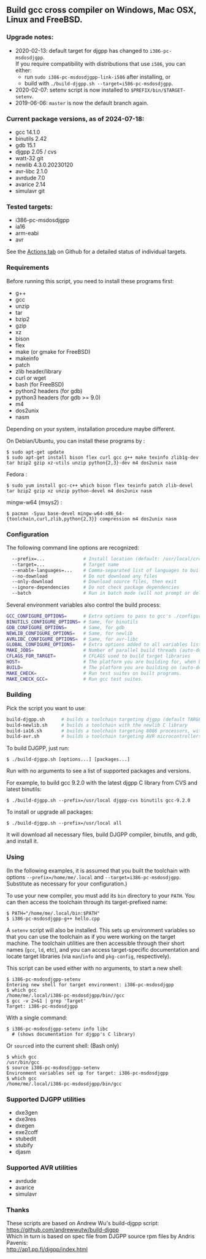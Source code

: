## Build gcc cross compiler on Windows, Mac OSX, Linux and FreeBSD.

### Upgrade notes:

* 2020-02-13: default target for djgpp has changed to `i386-pc-msdosdjgpp`.  
If you require compatibility with distributions that use `i586`, you can either:
    - run `sudo i386-pc-msdosdjgpp-link-i586` after installing, or
    - build with `./build-djgpp.sh --target=i586-pc-msdosdjgpp`.
* 2020-02-07: setenv script is now installed to `$PREFIX/bin/$TARGET-setenv`.
* 2019-06-06: `master` is now the default branch again.

### Current package versions, as of 2024-07-18:

* gcc 14.1.0
* binutils 2.42
* gdb 15.1
* djgpp 2.05 / cvs
* watt-32 git
* newlib 4.3.0.20230120
* avr-libc 2.1.0
* avrdude 7.0
* avarice 2.14
* simulavr git

### Tested targets:

* i386-pc-msdosdjgpp
* ia16
* arm-eabi
* avr

See the [Actions tab](https://github.com/jwt27/build-gcc/actions?query=workflow%3A"Test+builds"+branch%3Amaster) on Github for a detailed status of individual targets.

### Requirements

Before running this script, you need to install these programs first:

* g++
* gcc
* unzip
* tar
* bzip2
* gzip
* xz
* bison
* flex
* make (or gmake for FreeBSD)
* makeinfo
* patch
* zlib header/library
* curl or wget
* bash (for FreeBSD)
* python2 headers (for gdb)
* python3 headers (for gdb >= 9.0)
* m4
* dos2unix
* nasm

Depending on your system, installation procedure maybe different.

On Debian/Ubuntu, you can install these programs by :

```console
$ sudo apt-get update
$ sudo apt-get install bison flex curl gcc g++ make texinfo zlib1g-dev tar bzip2 gzip xz-utils unzip python{2,3}-dev m4 dos2unix nasm
```

Fedora :

```console
$ sudo yum install gcc-c++ which bison flex texinfo patch zlib-devel tar bzip2 gzip xz unzip python-devel m4 dos2unix nasm
```

mingw-w64 (msys2) :

```console
$ pacman -Syuu base-devel mingw-w64-x86_64-{toolchain,curl,zlib,python{2,3}} compression m4 dos2unix nasm
```

### Configuration

The following command line options are recognized:
```sh
  --prefix=...              # Install location (default: /usr/local/cross)
  --target=...              # Target name
  --enable-languages=...    # Comma-separated list of languages to build compilers for (default: c,c++)
  --no-download             # Do not download any files
  --only-download           # Download source files, then exit
  --ignore-dependencies     # Do not check package dependencies
  --batch                   # Run in batch mode (will not prompt or delay to confirm settings)
```

Several environment variables also control the build process:
```sh
GCC_CONFIGURE_OPTIONS=      # Extra options to pass to gcc's ./configure
BINUTILS_CONFIGURE_OPTIONS= # Same, for binutils
GDB_CONFIGURE_OPTIONS=      # Same, for gdb
NEWLIB_CONFIGURE_OPTIONS=   # Same, for newlib
AVRLIBC_CONFIGURE_OPTIONS=  # Same, for avr-libc
GLOBAL_CONFIGURE_OPTIONS=   # Extra options added to all variables listed above
MAKE_JOBS=                  # Number of parallel build threads (auto-detected)
CFLAGS_FOR_TARGET=          # CFLAGS used to build target libraries
HOST=                       # The platform you are building for, when building a cross-cross compiler
BUILD=                      # The platform you are building on (auto-detected)
MAKE_CHECK=                 # Run test suites on built programs.
MAKE_CHECK_GCC=             # Run gcc test suites.
```

### Building

Pick the script you want to use:
```sh
build-djgpp.sh      # builds a toolchain targeting djgpp (default TARGET: i386-pc-msdosdjgpp)
build-newlib.sh     # builds a toolchain with the newlib C library
build-ia16.sh       # builds a toolchain targeting 8086 processors, with the newlib C library (fixed TARGET: ia16-elf)
build-avr.sh        # builds a toolchain targeting AVR microcontrollers (fixed TARGET: avr)
```

To build DJGPP, just run:
```console
$ ./build-djgpp.sh [options...] [packages...]
```
Run with no arguments to see a list of supported packages and versions.

For example, to build gcc 9.2.0 with the latest djgpp C library from CVS and latest binutils:
```console
$ ./build-djgpp.sh --prefix=/usr/local djgpp-cvs binutils gcc-9.2.0
```

To install or upgrade all packages:
```console
$ ./build-djgpp.sh --prefix=/usr/local all
```

It will download all necessary files, build DJGPP compiler, binutils, and gdb, and install it.

### Using

(In the following examples, it is assumed that you built the toolchain with
options `--prefix=/home/me/.local` and `--target=i386-pc-msdosdjgpp`.
Substitute as necessary for your configuration.)

To use your new compiler, you must add its `bin` directory to your `PATH`.
You can then access the toolchain through its target-prefixed name:

```console
$ PATH="/home/me/.local/bin:$PATH"
$ i386-pc-msdosdjgpp-g++ hello.cpp
```

A `setenv` script will also be installed.  This sets up environment variables
so that you can use the toolchain as if you were working on the target machine.
The toolchain utilities are then accessible through their short names (`gcc`,
`ld`, etc), and you can access target-specific documentation and locate target
libraries (via `man`/`info` and `pkg-config`, respectively).

This script can be used either with no arguments, to start a new shell:

```console
$ i386-pc-msdosdjgpp-setenv
Entering new shell for target environment: i386-pc-msdosdjgpp
$ which gcc
/home/me/.local/i386-pc-msdosdjgpp/bin//gcc
$ gcc -v 2>&1 | grep 'Target'
Target: i386-pc-msdosdjgpp
```

With a single command:

```console
$ i386-pc-msdosdjgpp-setenv info libc
  # (shows documentation for djgpp's C library)
```

Or `source`d into the current shell: (Bash only)

```console
$ which gcc
/usr/bin/gcc
$ source i386-pc-msdosdjgpp-setenv
Environment variables set up for target: i386-pc-msdosdjgpp
$ which gcc
/home/me/.local/i386-pc-msdosdjgpp/bin/gcc
```

### Supported DJGPP utilities

* dxe3gen
* dxe3res
* dxegen
* exe2coff
* stubedit
* stubify
* djasm

### Supported AVR utilities

* avrdude
* avarice
* simulavr

### Thanks

These scripts are based on Andrew Wu's build-djgpp script:  
<https://github.com/andrewwutw/build-djgpp>  
Which in turn is based on spec file from DJGPP source rpm files by Andris Pavenis:  
<http://ap1.pp.fi/djgpp/index.html>
